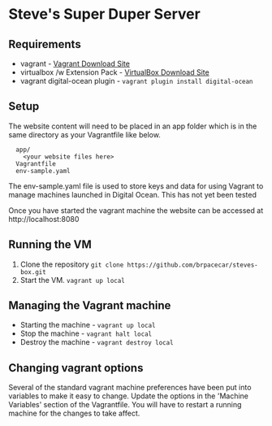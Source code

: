 # Steve's Super Duper Server

## Requirements
* vagrant - [Vagrant Download Site](https://www.vagrantup.com/downloads.html)
* virtualbox /w Extension Pack - [VirtualBox Download Site](https://www.virtualbox.org/wiki/Downloads)
* vagrant digital-ocean plugin - `vagrant plugin install digital-ocean`

## Setup
The website content will need to be placed in an app folder which is in the same directory as your Vagrantfile like below.

```./
  app/
    <your website files here>
  Vagrantfile
  env-sample.yaml
```
The env-sample.yaml file is used to store keys and data for using Vagrant to manage machines launched in Digital Ocean. This has not yet been tested

Once you have started the vagrant machine the website can be accessed at http://localhost:8080

## Running the VM
1. Clone the repository `git clone https://github.com/brpacecar/steves-box.git`
2. Start the VM. `vagrant up local`

## Managing the Vagrant machine
* Starting the machine - `vagrant up local`
* Stop the machine - `vagrant halt local`
* Destroy the machine - `vagrant destroy local`

## Changing vagrant options
Several of the standard vagrant machine preferences have been put into variables to make it easy to change. Update the options in the 'Machine Variables' section of the Vagrantfile. You will have to restart a running machine for the changes to take affect.
